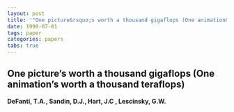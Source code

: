 ```yaml
---
layout: post
title: '"One picture&rsquo;s worth a thousand gigaflops (One animation&rsquo;s worth a thousand teraflops)"'
date: 1990-07-01
tags: paper
categories: papers
tabs: true
---
```


## One picture&rsquo;s worth a thousand gigaflops (One animation&rsquo;s worth a thousand teraflops)
**DeFanti, T.A., Sandin, D.J., Hart, J.C , Lescinsky, G.W.**
